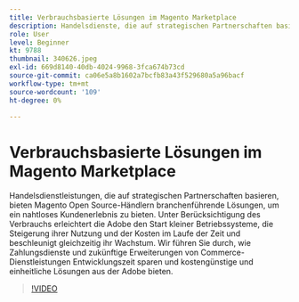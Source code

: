 ```yaml
---
title: Verbrauchsbasierte Lösungen im Magento Marketplace
description: Handelsdienste, die auf strategischen Partnerschaften basieren, bieten Magento Open Source-Händlern branchenführende Lösungen, um ein nahtloses Käufererlebnis zu bieten.. (Die Beschreibungen sollten zwischen 60 und 160 Zeichen lang sein.)
role: User
level: Beginner
kt: 9788
thumbnail: 340626.jpeg
exl-id: 669d8140-40db-4024-9968-3fca674b73cd
source-git-commit: ca06e5a8b1602a7bcfb83a43f529680a5a96bacf
workflow-type: tm+mt
source-wordcount: '109'
ht-degree: 0%

---
```


# Verbrauchsbasierte Lösungen im Magento Marketplace

Handelsdienstleistungen, die auf strategischen Partnerschaften basieren, bieten Magento Open Source-Händlern branchenführende Lösungen, um ein nahtloses Kundenerlebnis zu bieten. Unter Berücksichtigung des Verbrauchs erleichtert die Adobe den Start kleiner Betriebssysteme, die Steigerung ihrer Nutzung und der Kosten im Laufe der Zeit und beschleunigt gleichzeitig ihr Wachstum. Wir führen Sie durch, wie Zahlungsdienste und zukünftige Erweiterungen von Commerce-Dienstleistungen Entwicklungszeit sparen und kostengünstige und einheitliche Lösungen aus der Adobe bieten.

>[!VIDEO](https://video.tv.adobe.com/v/340626/?quality=12&learn=on)
